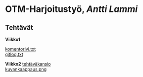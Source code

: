 # OTM-Harjoitustyö,  *Antti Lammi*
## Tehtävät
**Viikko1**  
  
[komentorivi.txt](https://github.com/AnttiLammi/otm-harjoitustyo/blob/master/laskarit/komentorivi.txt)  
[gitlog.txt](https://github.com/AnttiLammi/otm-harjoitustyo/blob/master/laskarit/gitlog.txt)

**Viikko2** 
[tehtäväkansio](https://github.com/AnttiLammi/otm-harjoitustyo/tree/master/laskarit/viikko2)  
[kuvankaappaus.png](https://github.com/AnttiLammi/otm-harjoitustyo/blob/master/laskarit/viikko2/Screenshot%20from%202018-03-27%2015-34-04.png)  

